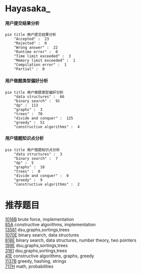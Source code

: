 # Hayasaka_

<!-- tabs:start -->



#### **用户提交结果分析**

```mermaid
pie title 用户提交结果分析
    "Accepted" :  23
    "Rejected" :  0
    "Wrong answer" :  22
    "Runtime error" :  0
    "Time limit exceeded" :  3
    "Memory limit exceeded" :  1
    "Compilation error" :  1
    "Partial" :  0
```

#### **用户做题类型偏好分析**

```mermaid
pie title 用户做题类型偏好分析
    "data structures" :  66
    "binary search" :  91
    "dp" :  113
    "graphs" :  3
    "trees" :  70
    "divide and conquer" :  125
    "greedy" :  51
    "constructive algorithms" :  4
```
#### **用户错题知识点分析**

```mermaid
pie title 用户错题知识点分析
    "data structures" :  3
    "binary search" :  7
    "dp" :  5
    "graphs" :  10
    "trees" :  0
    "divide and conquer" :  0
    "greedy" :  9
    "constructive algorithms" :  2
```



<!-- tabs:end -->
# 推荐题目
[1016B](https://codeforces.com/contest/1016/problem/B)		brute force,
                        implementation		  
[85A](https://codeforces.com/contest/85/problem/A)		constructive algorithms,
                        implementation		  
[13561](https://codeforces.com/contest/1356/problem/1)		dsu,graphs,sortings,trees		  
[1070E](https://codeforces.com/contest/1070/problem/E)		binary search,
                        data structures		  
[818E](https://codeforces.com/contest/818/problem/E)		binary search,
                        data structures,
                        number theory,
                        two pointers		  
[199E](https://codeforces.com/contest/199/problem/E)		dsu,graphs,sortings,trees		  
[3161](https://codeforces.com/contest/316/problem/1)		dsu,graphs,sortings,trees		  
[41E](https://codeforces.com/contest/41/problem/E)		constructive algorithms,
                        graphs,
                        greedy		  
[1137B](https://codeforces.com/contest/1137/problem/B)		greedy,
                        hashing,
                        strings		  
[717H](https://codeforces.com/contest/717/problem/H)		math,
                        probabilities		  
